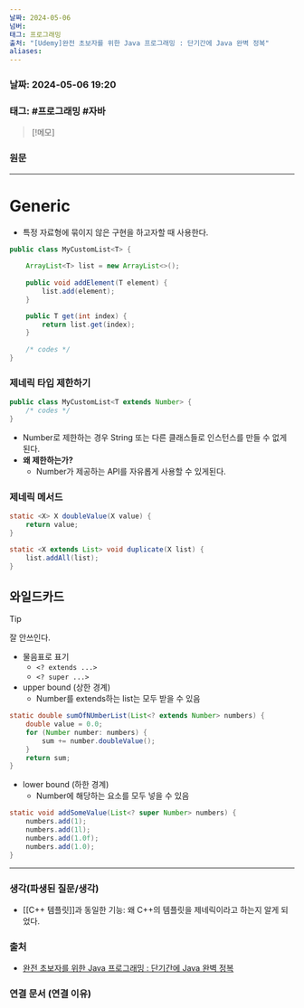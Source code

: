 ```yaml
---
날짜: 2024-05-06
넘버: 
태그: 프로그래밍
출처: "[Udemy]완전 초보자를 위한 Java 프로그래밍 : 단기간에 Java 완벽 정복"
aliases:
---
```

### 날짜:  2024-05-06 19:20

### 태그:  #프로그래밍 #자바

>[!메모]
>

### 원문
---
# Generic
- 특정 자료형에 묶이지 않은 구현을 하고자할 때 사용한다.
```java
public class MyCustomList<T> {
	
	ArrayList<T> list = new ArrayList<>();
	
	public void addElement(T element) {
		list.add(element);
	}

	public T get(int index) {
		return list.get(index);
	}
	
	/* codes */
}
```
### 제네릭 타입 제한하기
```java
public class MyCustomList<T extends Number> {
	/* codes */
}
```
- Number로 제한하는 경우 String 또는 다른 클래스들로 인스턴스를 만들 수 없게 된다.
- **왜 제한하는가?**
	- Number가 제공하는 API를 자유롭게 사용할 수 있게된다.
### 제네릭 메서드
```java
static <X> X doubleValue(X value) {
	return value;
}

static <X extends List> void duplicate(X list) {
	list.addAll(list);
}
```
## 와일드카드

> [!tip]
> 잘 안쓰인다.

- 물음표로 표기
	- `<? extends ...>`
	- `<? super ...>`
- upper bound (상한 경계)
	- Number를 extends하는 list는 모두 받을 수 있음
```java
static double sumOfNUmberList(List<? extends Number> numbers) {
	double value = 0.0;
	for (Number number: numbers) {
		sum += number.doubleValue();
	}
	return sum;
}
```
- lower bound (하한 경계)
	- Number에 해당하는 요소를 모두 넣을 수 있음
```java
static void addSomeValue(List<? super Number> numbers) {
	numbers.add(1);
	numbers.add(1l);
	numbers.add(1.0f);
	numbers.add(1.0);
}
```

---
### 생각(파생된 질문/생각)
- [[C++ 템플릿]]과 동일한 기능: 왜 C++의 템플릿을 제네릭이라고 하는지 알게 되었다.
### 출처
- [완전 초보자를 위한 Java 프로그래밍 : 단기간에 Java 완벽 정복](https://www.udemy.com/course/best-java-programming/?couponCode=ST6MT42324)

### 연결 문서 (연결 이유)

